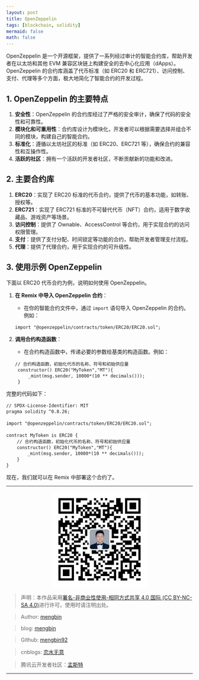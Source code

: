 ```yaml
---
layout: post
title: OpenZeppelin
tags: [blockchain, solidity]
mermaid: false
math: false
---  
```


OpenZeppelin 是一个开源框架，提供了一系列经过审计的智能合约库，帮助开发者在以太坊和其他 EVM 兼容区块链上构建安全的去中心化应用（dApps）。OpenZeppelin 的合约库涵盖了代币标准（如 ERC20 和 ERC721）、访问控制、支付、代理等多个方面，极大地简化了智能合约的开发过程。

## 1. OpenZeppelin 的主要特点

1. **安全性**：OpenZeppelin 的合约库经过了严格的安全审计，确保了代码的安全性和可靠性。
2. **模块化和可重用性**：合约库设计为模块化，开发者可以根据需要选择并组合不同的模块，构建自己的智能合约。
3. **标准化**：遵循以太坊社区的标准（如 ERC20、ERC721 等），确保合约的兼容性和互操作性。
4. **活跃的社区**：拥有一个活跃的开发者社区，不断贡献新的功能和改进。

## 2. 主要合约库

1. **ERC20**：实现了 ERC20 标准的代币合约，提供了代币的基本功能，如转账、授权等。
2. **ERC721**：实现了 ERC721 标准的不可替代代币（NFT）合约，适用于数字收藏品、游戏资产等场景。
3. **访问控制**：提供了 Ownable、AccessControl 等合约，用于实现合约的访问权限管理。
4. **支付**：提供了支付分配、时间锁定等功能的合约，帮助开发者管理支付流程。
5. **代理**：提供了代理合约，用于实现合约的可升级性。

## 3. 使用示例 OpenZeppelin

下面以 ERC20 代币合约为例，说明如何使用 OpenZeppelin。

1. **在 Remix 中导入 OpenZeppelin 合约**：
   - 在你的智能合约文件中，通过 `import` 语句导入 OpenZeppelin 的合约。例如：
   ```solidity
   import "@openzeppelin/contracts/token/ERC20/ERC20.sol";
   ```

2. **调用合约构造函数**：
   - 在合约构造函数中，传递必要的参数给基类的构造函数。例如：
   ```solidity
   // 合约构造函数，初始化代币的名称、符号和初始供应量
    constructor() ERC20("MyToken","MT"){
        _mint(msg.sender, 10000*(10 ** decimals()));
    }
   ```

完整的代码如下：  

```solidity
// SPDX-License-Identifier: MIT
pragma solidity ^0.8.26;

import "@openzeppelin/contracts/token/ERC20/ERC20.sol";

contract MyToken is ERC20 {
    // 合约构造函数，初始化代币的名称、符号和初始供应量
    constructor() ERC20("MyToken","MT"){
        _mint(msg.sender, 10000*(10 ** decimals()));
    }
}
```

现在，我们就可以在 Remix 中部署这个合约了。  

---

<div align="center">
  <img src="../img/qrcode_wechat.jpg" alt="孟斯特">
</div>

> 声明：本作品采用[署名-非商业性使用-相同方式共享 4.0 国际 (CC BY-NC-SA 4.0)](https://creativecommons.org/licenses/by-nc-sa/4.0/deed.zh)进行许可，使用时请注明出处。  

> Author: [mengbin](mengbin1992@outlook.com)  

> blog: [mengbin](https://mengbin.top)  

> Github: [mengbin92](https://mengbin92.github.io/)  

> cnblogs: [恋水无意](https://www.cnblogs.com/lianshuiwuyi/)  

> 腾讯云开发者社区：[孟斯特](https://cloud.tencent.com/developer/user/6649301)  

---
